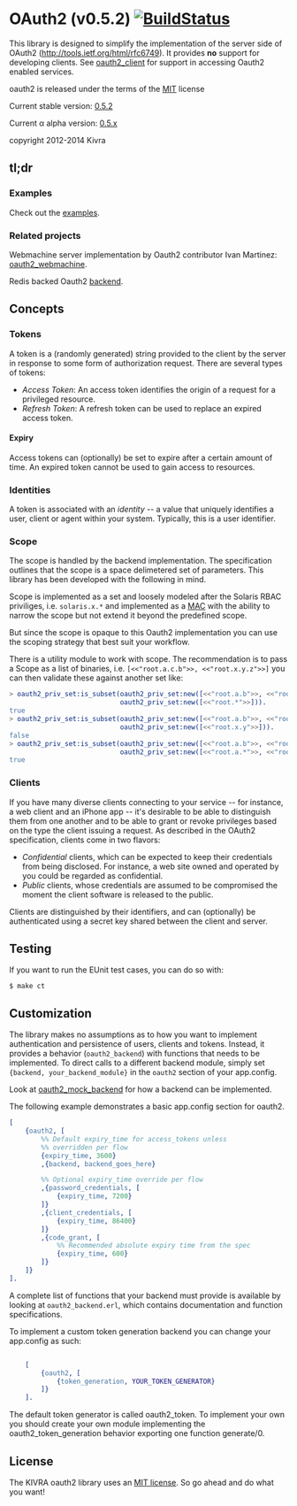 # OAuth2 (v0.5.2)  [![BuildStatus](https://travis-ci.org/kivra/oauth2.png?branch=master)](https://travis-ci.org/kivra/oauth2)
This library is designed to simplify the implementation of the server side
of OAuth2 (http://tools.ietf.org/html/rfc6749). It provides
**no** support for developing clients. See
[oauth2_client](https://github.com/kivra/oauth2_client) for support in
accessing Oauth2 enabled services.

oauth2 is released under the terms of the [MIT](http://en.wikipedia.org/wiki/MIT_License) license

Current stable version: [0.5.2](https://github.com/kivra/oauth2/tree/0.5.2)

Current α alpha version: [0.5.x](https://github.com/kivra/oauth2)

copyright 2012-2014 Kivra

## tl;dr
### Examples
Check out the [examples](https://github.com/kivra/oauth2_example).

### Related projects
Webmachine server implementation by Oauth2 contributor
Ivan Martinez: [oauth2_webmachine](https://github.com/IvanMartinez/oauth2_webmachine).

Redis backed Oauth2 [backend](https://github.com/interline/oauth2_redis_backend).

## Concepts

### Tokens
A token is a (randomly generated) string provided to the client by the server
in response to some form of authorization request.
There are several types of tokens:

* *Access Token*: An access token identifies the origin of a request for a
privileged resource.
* *Refresh Token*: A refresh token can be used to replace an expired access token.

#### Expiry
Access tokens can (optionally) be set to expire after a certain amount of time.
An expired token cannot be used to gain access to resources.

### Identities
A token is associated with an *identity* -- a value that uniquely identifies
a user, client or agent within your system. Typically, this is a user identifier.

### Scope
The scope is handled by the backend implementation. The specification outlines
that the scope is a space delimetered set of parameters. This library
has been developed with the following in mind.

Scope is implemented as a set and loosely modeled after the Solaris RBAC priviliges, i.e.
`solaris.x.*` and implemented as a [MAC](http://en.wikipedia.org/wiki/Mandatory_access_control)
with the ability to narrow the scope but not extend it beyond the predefined scope.

But since the scope is opaque to this Oauth2 implementation you can use the
scoping strategy that best suit your workflow.

There is a utility module to work with scope. The recommendation is to pass
a Scope as a list of binaries, i.e. `[<<"root.a.c.b">>, <<"root.x.y.z">>]`
you can then validate these against another set like:

``` erlang
> oauth2_priv_set:is_subset(oauth2_priv_set:new([<<"root.a.b">>, <<"root.x.y">>]),
                            oauth2_priv_set:new([<<"root.*">>])).
true
> oauth2_priv_set:is_subset(oauth2_priv_set:new([<<"root.a.b">>, <<"root.x.y">>]),
                            oauth2_priv_set:new([<<"root.x.y">>])).
false
> oauth2_priv_set:is_subset(oauth2_priv_set:new([<<"root.a.b">>, <<"root.x.y">>]),
                            oauth2_priv_set:new([<<"root.a.*">>, <<"root.x.y">>])).
true
```

### Clients
If you have many diverse clients connecting to your service -- for instance,
a web client and an iPhone app -- it's desirable to be able to distinguish
them from one another and to be able to grant or revoke privileges based
on the type the client issuing a request. As described in the OAuth2 specification,
clients come in two flavors:

* *Confidential* clients, which can be expected to keep their credentials
from being disclosed. For instance, a web site owned and operated by you
could be regarded as confidential.
* *Public* clients, whose credentials are assumed to be compromised the
moment the client software is released to the public.

Clients are distinguished by their identifiers, and can (optionally) be
authenticated using a secret key shared between the client and server.

## Testing
If you want to run the EUnit test cases, you can do so with:

    $ make ct

## Customization
The library makes no assumptions as to how you want to implement
authentication and persistence of users, clients and tokens. Instead, it
provides a behavior (`oauth2_backend`) with functions that needs to be
implemented. To direct calls to a different backend module, simply set
`{backend, your_backend_module}` in the `oauth2` section of your app.config.

Look at [oauth2_mock_backend](test/oauth2_mock_backend.erl) for how a backend
can be implemented.

The following example demonstrates a basic app.config section for oauth2.

``` erlang
[
    {oauth2, [
        %% Default expiry_time for access_tokens unless
        %% overridden per flow
        {expiry_time, 3600}
        ,{backend, backend_goes_here}

        %% Optional expiry_time override per flow
        ,{password_credentials, [
            {expiry_time, 7200}
        ]}
        ,{client_credentials, [
            {expiry_time, 86400}
        ]}
        ,{code_grant, [
            %% Recommended absolute expiry time from the spec
            {expiry_time, 600}
        ]}
    ]}
].
```

A complete list of functions that your backend must provide is available by looking
at `oauth2_backend.erl`, which contains documentation and function specifications.

To implement a custom token generation backend you can change your
app.config as such:

``` erlang

    [
        {oauth2, [
            {token_generation, YOUR_TOKEN_GENERATOR}
        ]}
    ].

```

The default token generator is called oauth2_token. To implement your
own you should create your own module implementing the
oauth2_token_generation behavior exporting one function
generate/0.

## License
The KIVRA oauth2 library uses an [MIT license](http://en.wikipedia.org/wiki/MIT_License). So go ahead and do what
you want!
